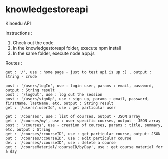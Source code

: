 knowledgestoreapi
=================

Kinoedu API

Instructions : 

1. Check out the code.
2. In the knowledgestoreapi folder, execute npm install
3. In the same folder, execute node app.js


Routes : 

    get : '/', use : home page - just to test api is up :) , output : string - crude

    post : '/users/logIn', use : login user, params : email, password, output : String result
    post : '/logOut', use : log out the session
    post : '/users/signUp', use : sign up, params : email, password, firstName, lastName, etc, output : String result
    get : '/users/:userId', use : get particular user 

    get : '/courses', use : list of courses, output - JSON array
    get : '/courses/my', use : user specific courses, output - JSON array
    post : '/courses', use - creation of courses, params : title, summary, etc, output : String 
    get : '/courses/:courseID', use : get particular course, output: JSON
    put : '/courses/:courseID', use : edit particular course
    del : '/courses/:courseID', use : delete a course
    get : '/courseMaterial/:courseID/byDay', use : get course material for a day

